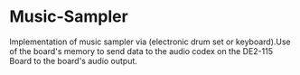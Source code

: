Music-Sampler
=============

Implementation of music sampler via (electronic drum set or keyboard).Use of the board's memory to send data to the audio codex on the DE2-115 Board to the board's audio output. 
